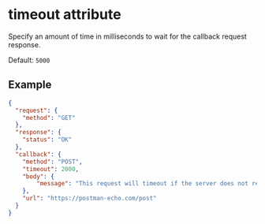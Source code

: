 # timeout attribute

Specify an amount of time in milliseconds to wait for the callback request response.

Default: `5000`

## Example

```json
{
  "request": {
	"method": "GET"
  },
  "response": {
	"status": "OK"
  },
  "callback": {
	"method": "POST",
	"timeout": 2000,
	"body": {
		"message": "This request will timeout if the server does not reply in 2 seconds"
	},
	"url": "https://postman-echo.com/post"
  }
}
```